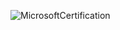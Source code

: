 ![MicrosoftCertification]([https://raw.githubusercontent.com/kiddjsh/Treasure-Cave/main/images/Game%20Start.PNG](https://www.dropbox.com/scl/fi/5wxec3yflvguc8boinsve/Foundational-C-Developer-Certification.jpeg?rlkey=as8xmkplb352hogrez177l3yh&dl=0))
